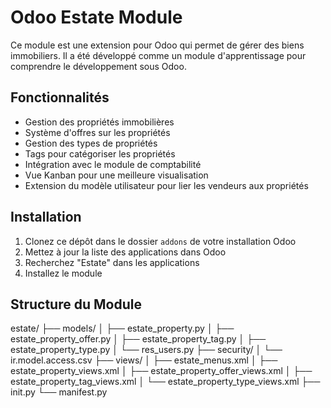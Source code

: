 # Odoo Estate Module

Ce module est une extension pour Odoo qui permet de gérer des biens immobiliers. Il a été développé comme un module d'apprentissage pour comprendre le développement sous Odoo.

## Fonctionnalités

- Gestion des propriétés immobilières
- Système d'offres sur les propriétés
- Gestion des types de propriétés
- Tags pour catégoriser les propriétés
- Intégration avec le module de comptabilité
- Vue Kanban pour une meilleure visualisation
- Extension du modèle utilisateur pour lier les vendeurs aux propriétés

## Installation

1. Clonez ce dépôt dans le dossier `addons` de votre installation Odoo
2. Mettez à jour la liste des applications dans Odoo
3. Recherchez "Estate" dans les applications
4. Installez le module

## Structure du Module 

estate/
├── models/
│ ├── estate_property.py
│ ├── estate_property_offer.py
│ ├── estate_property_tag.py
│ ├── estate_property_type.py
│ └── res_users.py
├── security/
│ └── ir.model.access.csv
├── views/
│ ├── estate_menus.xml
│ ├── estate_property_views.xml
│ ├── estate_property_offer_views.xml
│ ├── estate_property_tag_views.xml
│ └── estate_property_type_views.xml
├── init.py
└── manifest.py
